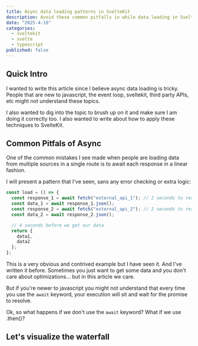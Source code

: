 ```yaml
---
title: Async data loading patterns in SvelteKit
description: Avoid these common pitfalls in while data loading in SvelteKit
date: "2025-4-16"
categories:
  - sveltekit
  - svelte
  - typescript
published: false
---
```


## Quick Intro

I wanted to write this article since I believe async data loading is tricky. People that
are new to javascript, the event loop, sveltekit, third party APIs, etc might not
understand these topics.

I also wanted to dig into the topic to brush up on it and make sure I am doing it
correctly too. I also wanted to write about how to apply these techniques to SvelteKit.

## Common Pitfals of Async

One of the common mistakes I see made when people are loading data from multiple sources
in a single route is to await each response in a linear fashion.

I will present a pattern that I've seen, sans any error checking or extra logic:

```typescript
const load = () => {
  const response_1 = await fetch("external_api_1"); // 2 seconds to respond
  const data_1 = await response_1.json();
  const response_2 = await fetch("external_api_2"); // 2 seconds to respond
  const data_2 = await response_2.json();

  // 4 seconds before we get our data
  return {
    data1,
    data2
  };
};
```

This is a very obvious and contrived example but I have seen it. And I've written it
before. Sometimes you just want to get some data and you don't care about optimizations...
but in this article we care.

But if you're newer to javascript you might not understand that every time you use the
`await` keyword, your execution will sit and wait for the promise to resolve.

Ok, so what happens if we don't use the `await` keyword? What if we use .then()?

## Let's visualize the waterfall
